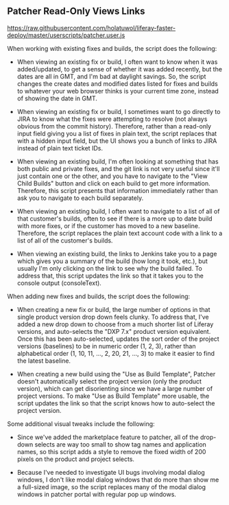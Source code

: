 ## Patcher Read-Only Views Links

https://raw.githubusercontent.com/holatuwol/liferay-faster-deploy/master/userscripts/patcher.user.js

When working with existing fixes and builds, the script does the following:

* When viewing an existing fix or build, I often want to know when it was added/updated, to get a sense of whether it was added recently, but the dates are all in GMT, and I'm bad at daylight savings. So, the script changes the create dates and modified dates listed for fixes and builds to whatever your web browser thinks is your current time zone, instead of showing the date in GMT.

* When viewing an existing fix or build, I sometimes want to go directly to JIRA to know what the fixes were attempting to resolve (not always obvious from the commit history). Therefore, rather than a read-only input field giving you a list of fixes in plain text, the script replaces that with a hidden input field, but the UI shows you a bunch of links to JIRA instead of plain text ticket IDs.

* When viewing an existing build, I'm often looking at something that has both public and private fixes, and the git link is not very useful since it'll just contain one or the other, and you have to navigate to the "View Child Builds" button and click on each build to get more information. Therefore, this script presents that information immediately rather than ask you to navigate to each build separately.

* When viewing an existing build, I often want to navigate to a list of all of that customer's builds, often to see if there is a more up to date build with more fixes, or if the customer has moved to a new baseline. Therefore, the script replaces the plain text account code with a link to a list of all of the customer's builds.

* When viewing an existing build, the links to Jenkins take you to a page which gives you a summary of the build (how long it took, etc.), but usually I'm only clicking on the link to see why the build failed. To address that, this script updates the link so that it takes you to the console output (consoleText).

When adding new fixes and builds, the script does the following:

* When creating a new fix or build, the large number of options in that single product version drop down feels clunky. To address that, I've added a new drop down to choose from a much shorter list of Liferay versions, and auto-selects the "DXP 7.x" product version equivalent. Once this has been auto-selected, updates the sort order of the project versions (baselines) to be in numeric order (1, 2, 3), rather than alphabetical order (1, 10, 11, ..., 2, 20, 21, ..., 3) to make it easier to find the latest baseline.

* When creating a new build using the "Use as Build Template", Patcher doesn't automatically select the project version (only the product version), which can get disorienting since we have a large number of project versions. To make "Use as Build Template" more usable, the script updates the link so that the script knows how to auto-select the project version.

Some additional visual tweaks include the following:

* Since we've added the marketplace feature to patcher, all of the drop-down selects are way too small to show tag names and application names, so this script adds a style to remove the fixed width of 200 pixels on the product and project selects.

* Because I've needed to investigate UI bugs involving modal dialog windows, I don't like modal dialog windows that do more than show me a full-sized image, so the script replaces many of the modal dialog windows in patcher portal with regular pop up windows.